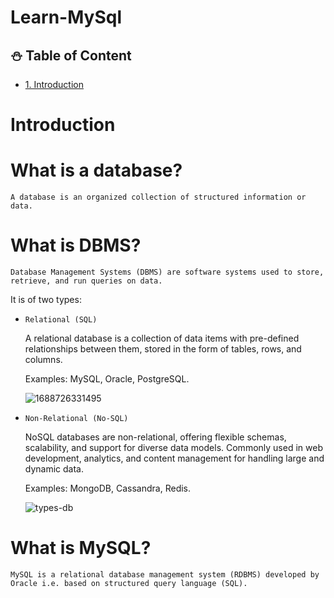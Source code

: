 # Learn-MySql

## ⛄ Table of Content

* [1. Introduction](#Introduction)

# Introduction

# What is a database?
    
`A database is an organized collection of structured information or data.`
# What is DBMS?

`Database Management Systems (DBMS) are software systems used to store, retrieve, and run queries on data.`

It is of two types:

- `Relational (SQL)`
    
    A relational database is a collection of data items with pre-defined relationships between them, stored in the form of tables, rows, and columns.

    Examples: MySQL, Oracle, PostgreSQL.
    
    ![1688726331495](https://github.com/k-sameer701/Learn-SQL/assets/103239208/543ece65-d964-476e-bfcb-2fa1cb120126)



- `Non-Relational (No-SQL)`

    NoSQL databases are non-relational, offering flexible schemas, scalability, and support for diverse data models. Commonly used in web development, analytics, and content management for handling large and dynamic data.
    
    Examples: MongoDB, Cassandra, Redis. 

    ![types-db](https://github.com/k-sameer701/Learn-SQL/assets/103239208/a2694b9b-191d-44a7-8241-73779925b2c6)


# What is MySQL?

`MySQL is a relational database management system (RDBMS) developed by Oracle i.e. based on structured query language (SQL).`

